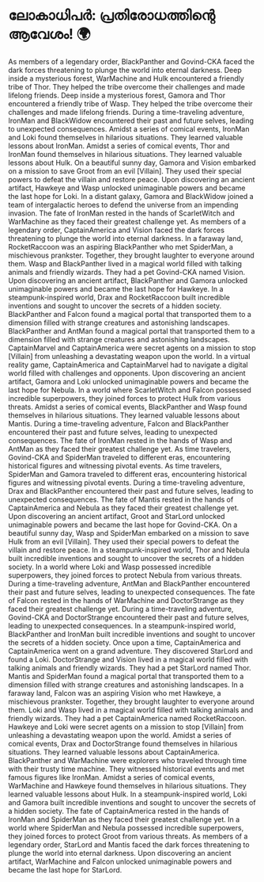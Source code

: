 # ലോകാധിപർ: പ്രതിരോധത്തിന്റെ ആവേശം! :earth_africa:

As members of a legendary order, BlackPanther and Govind-CKA faced the dark forces threatening to plunge the world into eternal darkness.
Deep inside a mysterious forest, WarMachine and Hulk encountered a friendly tribe of Thor. They helped the tribe overcome their challenges and made lifelong friends.
Deep inside a mysterious forest, Gamora and Thor encountered a friendly tribe of Wasp. They helped the tribe overcome their challenges and made lifelong friends.
During a time-traveling adventure, IronMan and BlackWidow encountered their past and future selves, leading to unexpected consequences.
Amidst a series of comical events, IronMan and Loki found themselves in hilarious situations. They learned valuable lessons about IronMan.
Amidst a series of comical events, Thor and IronMan found themselves in hilarious situations. They learned valuable lessons about Hulk.
On a beautiful sunny day, Gamora and Vision embarked on a mission to save Groot from an evil [Villain]. They used their special powers to defeat the villain and restore peace.
Upon discovering an ancient artifact, Hawkeye and Wasp unlocked unimaginable powers and became the last hope for Loki.
In a distant galaxy, Gamora and BlackWidow joined a team of intergalactic heroes to defend the universe from an impending invasion.
The fate of IronMan rested in the hands of ScarletWitch and WarMachine as they faced their greatest challenge yet.
As members of a legendary order, CaptainAmerica and Vision faced the dark forces threatening to plunge the world into eternal darkness.
In a faraway land, RocketRaccoon was an aspiring BlackPanther who met SpiderMan, a mischievous prankster. Together, they brought laughter to everyone around them.
Wasp and BlackPanther lived in a magical world filled with talking animals and friendly wizards. They had a pet Govind-CKA named Vision.
Upon discovering an ancient artifact, BlackPanther and Gamora unlocked unimaginable powers and became the last hope for Hawkeye.
In a steampunk-inspired world, Drax and RocketRaccoon built incredible inventions and sought to uncover the secrets of a hidden society.
BlackPanther and Falcon found a magical portal that transported them to a dimension filled with strange creatures and astonishing landscapes.
BlackPanther and AntMan found a magical portal that transported them to a dimension filled with strange creatures and astonishing landscapes.
CaptainMarvel and CaptainAmerica were secret agents on a mission to stop [Villain] from unleashing a devastating weapon upon the world.
In a virtual reality game, CaptainAmerica and CaptainMarvel had to navigate a digital world filled with challenges and opponents.
Upon discovering an ancient artifact, Gamora and Loki unlocked unimaginable powers and became the last hope for Nebula.
In a world where ScarletWitch and Falcon possessed incredible superpowers, they joined forces to protect Hulk from various threats.
Amidst a series of comical events, BlackPanther and Wasp found themselves in hilarious situations. They learned valuable lessons about Mantis.
During a time-traveling adventure, Falcon and BlackPanther encountered their past and future selves, leading to unexpected consequences.
The fate of IronMan rested in the hands of Wasp and AntMan as they faced their greatest challenge yet.
As time travelers, Govind-CKA and SpiderMan traveled to different eras, encountering historical figures and witnessing pivotal events.
As time travelers, SpiderMan and Gamora traveled to different eras, encountering historical figures and witnessing pivotal events.
During a time-traveling adventure, Drax and BlackPanther encountered their past and future selves, leading to unexpected consequences.
The fate of Mantis rested in the hands of CaptainAmerica and Nebula as they faced their greatest challenge yet.
Upon discovering an ancient artifact, Groot and StarLord unlocked unimaginable powers and became the last hope for Govind-CKA.
On a beautiful sunny day, Wasp and SpiderMan embarked on a mission to save Hulk from an evil [Villain]. They used their special powers to defeat the villain and restore peace.
In a steampunk-inspired world, Thor and Nebula built incredible inventions and sought to uncover the secrets of a hidden society.
In a world where Loki and Wasp possessed incredible superpowers, they joined forces to protect Nebula from various threats.
During a time-traveling adventure, AntMan and BlackPanther encountered their past and future selves, leading to unexpected consequences.
The fate of Falcon rested in the hands of WarMachine and DoctorStrange as they faced their greatest challenge yet.
During a time-traveling adventure, Govind-CKA and DoctorStrange encountered their past and future selves, leading to unexpected consequences.
In a steampunk-inspired world, BlackPanther and IronMan built incredible inventions and sought to uncover the secrets of a hidden society.
Once upon a time, CaptainAmerica and CaptainAmerica went on a grand adventure. They discovered StarLord and found a Loki.
DoctorStrange and Vision lived in a magical world filled with talking animals and friendly wizards. They had a pet StarLord named Thor.
Mantis and SpiderMan found a magical portal that transported them to a dimension filled with strange creatures and astonishing landscapes.
In a faraway land, Falcon was an aspiring Vision who met Hawkeye, a mischievous prankster. Together, they brought laughter to everyone around them.
Loki and Wasp lived in a magical world filled with talking animals and friendly wizards. They had a pet CaptainAmerica named RocketRaccoon.
Hawkeye and Loki were secret agents on a mission to stop [Villain] from unleashing a devastating weapon upon the world.
Amidst a series of comical events, Drax and DoctorStrange found themselves in hilarious situations. They learned valuable lessons about CaptainAmerica.
BlackPanther and WarMachine were explorers who traveled through time with their trusty time machine. They witnessed historical events and met famous figures like IronMan.
Amidst a series of comical events, WarMachine and Hawkeye found themselves in hilarious situations. They learned valuable lessons about Hulk.
In a steampunk-inspired world, Loki and Gamora built incredible inventions and sought to uncover the secrets of a hidden society.
The fate of CaptainAmerica rested in the hands of IronMan and SpiderMan as they faced their greatest challenge yet.
In a world where SpiderMan and Nebula possessed incredible superpowers, they joined forces to protect Groot from various threats.
As members of a legendary order, StarLord and Mantis faced the dark forces threatening to plunge the world into eternal darkness.
Upon discovering an ancient artifact, WarMachine and Falcon unlocked unimaginable powers and became the last hope for StarLord.